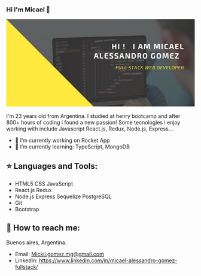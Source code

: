 ### Hi I'm  Micael  👋

![image text](https://github.com/micaelgomez/micaelgomez/blob/main/nav/card.png)

I'm 23 years old from Argentina.
I studied at henry bootcamp and after 800+ hours of coding i found a new passion!
Some tecnologies i enjoy working with include 
Javascript React.js, Redux, Node.js, Express...


- 🔭 I’m currently working on Rocket App
- 🌱 I’m currently learning: TypeScript, MongoDB



## :star: Languages and Tools:
- HTML5 CSS JavaScript
- React.js Redux 
- Node.js Express Sequelize PostgreSQL 
- Git
- Bootstrap

## :paperclip: How to reach me:
Buenos aires, Argentina.
- Email: Mickii.gomez.mg@gmail.com
- LinkedIn: https://www.linkedin.com/in/micael-alessandro-gomez-fullstack/








